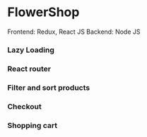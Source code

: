 # FlowerShop
Frontend: Redux, React JS 
Backend: Node JS

### Lazy Loading
### React router
### Filter and sort products
### Checkout
### Shopping cart
